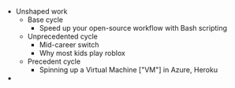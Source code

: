 - Unshaped work
	- Base cycle
		- Speed up your open-source workflow with Bash scripting
	- Unprecedented cycle
		- Mid-career switch
		- Why most kids play roblox
	- Precedent cycle
		- Spinning up a Virtual Machine ["VM"] in Azure, Heroku
-